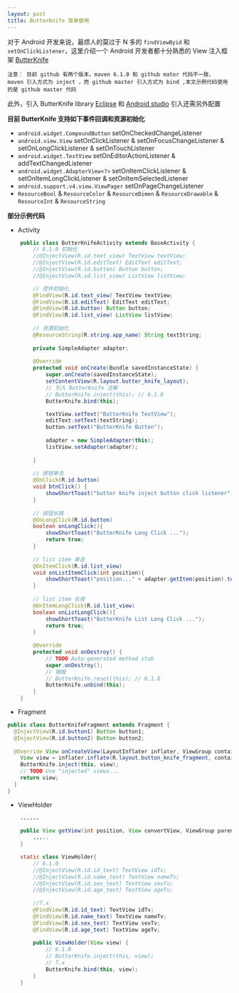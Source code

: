 ```yaml
---
layout: post
title: ButterKnife 简单使用
---
```

 
 对于 Android 开发来说，最烦人的莫过于 N 多的 `findViewByid` 和 `setOnClickListener`，这里介绍一个 Android 开发者都十分熟悉的 View 注入框架 [ButterKnife][1]
 
 `注意： 目前 github 有两个版本，maven 6.1.0 和 github mater 代码不一致， maven 引入方式为 inject ，而 github master 引入方式为 bind ,本文示例代码使用的是 github master 代码 `
 
 此外，引入 ButterKnife  library [Eclipse][2] 和 [Android studio][3] 引入还需另外配置
 
 
 **目前 ButterKnife 支持如下事件回调和资源初始化** 
 
 * `android.widget.CompoundButton` setOnCheckedChangeListener
 * `android.view.View` setOnClickListener & setOnFocusChangeListener & setOnLongClickListener & setOnTouchListener
 * `android.widget.TextView` setOnEditorActionListener & addTextChangedListener
 * `android.widget.AdapterView<?>` setOnItemClickListener & setOnItemLongClickListener & setOnItemSelectedListener
 * `android.support.v4.view.ViewPager` setOnPageChangeListener
 * `ResourceBool` & `ResourceColor` & `ResourceDimen` & `ResourceDrawable` & `ResourceInt` & `ResourceString` 

 **部分示例代码**

* Activity 

```java 
	public class ButterKnifeActivity extends BaseActivity {
		// 6.1.0 初始化
		//@InjectView(R.id.text_view) TextView textView;
		//@InjectView(R.id.editText) EditText editText;
		//@InjectView(R.id.button) Button button;
		//@InjectView(R.id.list_view) ListView listView;

		// 控件初始化
		@FindView(R.id.text_view) TextView textView;
		@FindView(R.id.editText) EditText editText;
		@FindView(R.id.button) Button button;
		@FindView(R.id.list_view) ListView listView;
		
		// 资源初始化 
		@ResourceString(R.string.app_name) String textString;
		
		private SimpleAdapter adapter;
		
		@Override
		protected void onCreate(Bundle savedInstanceState) {
			super.onCreate(savedInstanceState);
			setContentView(R.layout.butter_knife_layout);
			// 引入 ButterKnife 注解
			// ButterKnife.inject(this); // 6.1.0
			ButterKnife.bind(this);

			textView.setText("ButterKnife TextView");
			editText.setText(textString);
			button.setText("ButterKnife Button");
			
			adapter = new SimpleAdapter(this);
			listView.setAdapter(adapter);
			
		}
		
		// 按钮单击
		@OnClick(R.id.button)
		void btnClick() {
			showShortToast("butter knife inject button click listener");
		}
		
		// 按钮长按
		@OnLongClick(R.id.button)
		boolean onLongClick(){
			showShortToast("ButterKnife Long Click ...");
			return true;
		}
		
		// list item 单击
		@OnItemClick(R.id.list_view)
		void onListItemClick(int position){
			showShortToast("position..." + adapter.getItem(position).toString());
		}
		
		// list item 长按
		@OnItemLongClick(R.id.list_view)
		boolean onListLongClick(){
			showShortToast("ButterKnife List Long Click ...");
			return true;
		}
		
		@Override
		protected void onDestroy() {
			// TODO Auto-generated method stub
			super.onDestroy();
			// 销毁
			// ButterKnife.reset(this); // 6.1.0
			ButterKnife.unbind(this);
		}
	}
```

* Fragment

```java 
public class ButterKnifeFragment extends Fragment {
  @InjectView(R.id.button1) Button button1;
  @InjectView(R.id.button2) Button button2;
 
  @Override View onCreateView(LayoutInflater inflater, ViewGroup container, Bundle savedInstanceState) {
    View view = inflater.inflate(R.layout.button_knife_fragment, container, false);
    ButterKnife.inject(this, view);
    // TODO Use "injected" views...
    return view;
  }
}
 ```

* ViewHolder

```java 
    ......
    
    public View getView(int position, View convertView, ViewGroup parent) {
        .....
    }

	static class ViewHolder{
		// 6.1.0
		//@InjectView(R.id.id_text) TextView idTv;
		//@InjectView(R.id.name_text) TextView nameTv;
		//@InjectView(R.id.sex_text) TextView sexTv;
		//@InjectView(R.id.age_text) TextView ageTv;
		
		//7.x
		@FindView(R.id.id_text) TextView idTv;
		@FindView(R.id.name_text) TextView nameTv;
		@FindView(R.id.sex_text) TextView sexTv;
		@FindView(R.id.age_text) TextView ageTv;
		
		public ViewHolder(View view) {
			// 6.1.0
			// ButterKnife.inject(this, view);
			// 7.x
			ButterKnife.bind(this, view);
		}
	}

```



[1]:https://github.com/JakeWharton/butterknife
[2]:http://jakewharton.github.io/butterknife/ide-idea.html
[3]:http://jakewharton.github.io/butterknife/ide-eclipse.html

